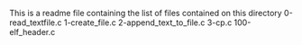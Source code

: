 This is a readme file containing the list of files contained on this directory
0-read_textfile.c
1-create_file.c
2-append_text_to_file.c
3-cp.c
100-elf_header.c

